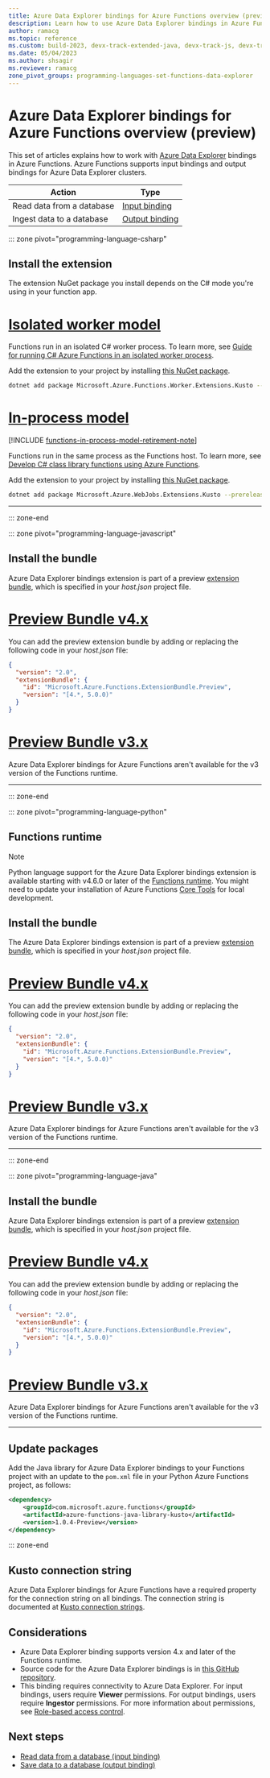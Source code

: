```yaml
---
title: Azure Data Explorer bindings for Azure Functions overview (preview)
description: Learn how to use Azure Data Explorer bindings in Azure Functions.
author: ramacg
ms.topic: reference
ms.custom: build-2023, devx-track-extended-java, devx-track-js, devx-track-python
ms.date: 05/04/2023
ms.author: shsagir
ms.reviewer: ramacg
zone_pivot_groups: programming-languages-set-functions-data-explorer
---
```


# Azure Data Explorer bindings for Azure Functions overview (preview)

This set of articles explains how to work with [Azure Data Explorer](/azure/data-explorer/index) bindings in Azure Functions. Azure Functions supports input bindings and output bindings for Azure Data Explorer clusters.

| Action | Type |
|---------|---------|
| Read data from a database | [Input binding](functions-bindings-azure-data-explorer-input.md) |
| Ingest data to a database | [Output binding](functions-bindings-azure-data-explorer-output.md) |

::: zone pivot="programming-language-csharp"

## Install the extension

The extension NuGet package you install depends on the C# mode you're using in your function app.

# [Isolated worker model](#tab/isolated-process)

Functions run in an isolated C# worker process. To learn more, see [Guide for running C# Azure Functions in an isolated worker process](dotnet-isolated-process-guide.md).

Add the extension to your project by installing [this NuGet package](https://www.nuget.org/packages/Microsoft.Azure.Functions.Worker.Extensions.Kusto/).

```bash
dotnet add package Microsoft.Azure.Functions.Worker.Extensions.Kusto --prerelease
```

# [In-process model](#tab/in-process)

[!INCLUDE [functions-in-process-model-retirement-note](../../includes/functions-in-process-model-retirement-note.md)]

Functions run in the same process as the Functions host. To learn more, see [Develop C# class library functions using Azure Functions](functions-dotnet-class-library.md).

Add the extension to your project by installing [this NuGet package](https://www.nuget.org/packages/Microsoft.Azure.WebJobs.Extensions.Kusto).

```bash
dotnet add package Microsoft.Azure.WebJobs.Extensions.Kusto --prerelease
```

---

::: zone-end

::: zone pivot="programming-language-javascript"

## Install the bundle

Azure Data Explorer bindings extension is part of a preview [extension bundle], which is specified in your *host.json* project file.

# [Preview Bundle v4.x](#tab/extensionv4)

You can add the preview extension bundle by adding or replacing the following code in your *host.json* file:

```json
{
  "version": "2.0",
  "extensionBundle": {
    "id": "Microsoft.Azure.Functions.ExtensionBundle.Preview",
    "version": "[4.*, 5.0.0)"
  }
}
```

# [Preview Bundle v3.x](#tab/extensionv3)

Azure Data Explorer bindings for Azure Functions aren't available for the v3 version of the Functions runtime.

---

::: zone-end

::: zone pivot="programming-language-python"

## Functions runtime

> [!NOTE]
> Python language support for the Azure Data Explorer bindings extension is available starting with v4.6.0 or later of the [Functions runtime](set-runtime-version.md#manual-version-updates-on-linux). You might need to update your installation of Azure Functions [Core Tools](functions-run-local.md) for local development.

## Install the bundle

The Azure Data Explorer bindings extension is part of a preview [extension bundle], which is specified in your *host.json* project file.

# [Preview Bundle v4.x](#tab/extensionv4)

You can add the preview extension bundle by adding or replacing the following code in your *host.json* file:

```json
{
  "version": "2.0",
  "extensionBundle": {
    "id": "Microsoft.Azure.Functions.ExtensionBundle.Preview",
    "version": "[4.*, 5.0.0)"
  }
}
```

# [Preview Bundle v3.x](#tab/extensionv3)

Azure Data Explorer bindings for Azure Functions aren't available for the v3 version of the Functions runtime.

---

::: zone-end

::: zone pivot="programming-language-java"

## Install the bundle

Azure Data Explorer bindings extension is part of a preview [extension bundle], which is specified in your *host.json* project file.

# [Preview Bundle v4.x](#tab/extensionv4)

You can add the preview extension bundle by adding or replacing the following code in your *host.json* file:

```json
{
  "version": "2.0",
  "extensionBundle": {
    "id": "Microsoft.Azure.Functions.ExtensionBundle.Preview",
    "version": "[4.*, 5.0.0)"
  }
}
```

# [Preview Bundle v3.x](#tab/extensionv3)

Azure Data Explorer bindings for Azure Functions aren't available for the v3 version of the Functions runtime.

---

## Update packages

Add the Java library for Azure Data Explorer bindings to your Functions project with an update to the `pom.xml` file in your Python Azure Functions project, as follows:

```xml
<dependency>
    <groupId>com.microsoft.azure.functions</groupId>
    <artifactId>azure-functions-java-library-kusto</artifactId>
    <version>1.0.4-Preview</version>
</dependency>
```

::: zone-end

## Kusto connection string

Azure Data Explorer bindings for Azure Functions have a required property for the connection string on all bindings. The connection string is documented at [Kusto connection strings](/azure/data-explorer/kusto/api/connection-strings/kusto).

## Considerations

- Azure Data Explorer binding supports version 4.x and later of the Functions runtime.
- Source code for the Azure Data Explorer bindings is in [this GitHub repository](https://github.com/Azure/Webjobs.Extensions.Kusto).
- This binding requires connectivity to Azure Data Explorer. For input bindings, users require **Viewer** permissions. For output bindings, users require **Ingestor** permissions. For more information about permissions, see [Role-based access control](/azure/data-explorer/kusto/management/access-control/role-based-access-control).

## Next steps

- [Read data from a database (input binding)](functions-bindings-azure-data-explorer-input.md)
- [Save data to a database (output binding)](functions-bindings-azure-data-explorer-output.md)

[extension bundle]: functions-bindings-register.md#extension-bundles
